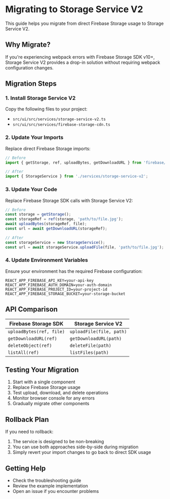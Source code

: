 # Migrating to Storage Service V2

This guide helps you migrate from direct Firebase Storage usage to Storage Service V2.

## Why Migrate?

If you're experiencing webpack errors with Firebase Storage SDK v10+, Storage Service V2 provides a drop-in solution without requiring webpack configuration changes.

## Migration Steps

### 1. Install Storage Service V2

Copy the following files to your project:
- `src/ui/src/services/storage-service-v2.ts`
- `src/ui/src/services/firebase-storage-cdn.ts`

### 2. Update Your Imports

Replace direct Firebase Storage imports:

```typescript
// Before
import { getStorage, ref, uploadBytes, getDownloadURL } from 'firebase/storage';

// After
import { StorageService } from './services/storage-service-v2';
```

### 3. Update Your Code

Replace Firebase Storage SDK calls with Storage Service V2:

```typescript
// Before
const storage = getStorage();
const storageRef = ref(storage, 'path/to/file.jpg');
await uploadBytes(storageRef, file);
const url = await getDownloadURL(storageRef);

// After
const storageService = new StorageService();
const url = await storageService.uploadFile(file, 'path/to/file.jpg');
```

### 4. Update Environment Variables

Ensure your environment has the required Firebase configuration:

```env
REACT_APP_FIREBASE_API_KEY=your-api-key
REACT_APP_FIREBASE_AUTH_DOMAIN=your-auth-domain
REACT_APP_FIREBASE_PROJECT_ID=your-project-id
REACT_APP_FIREBASE_STORAGE_BUCKET=your-storage-bucket
```

## API Comparison

| Firebase Storage SDK | Storage Service V2 |
|---------------------|-------------------|
| `uploadBytes(ref, file)` | `uploadFile(file, path)` |
| `getDownloadURL(ref)` | `getDownloadURL(path)` |
| `deleteObject(ref)` | `deleteFile(path)` |
| `listAll(ref)` | `listFiles(path)` |

## Testing Your Migration

1. Start with a single component
2. Replace Firebase Storage usage
3. Test upload, download, and delete operations
4. Monitor browser console for any errors
5. Gradually migrate other components

## Rollback Plan

If you need to rollback:
1. The service is designed to be non-breaking
2. You can use both approaches side-by-side during migration
3. Simply revert your import changes to go back to direct SDK usage

## Getting Help

- Check the troubleshooting guide
- Review the example implementation
- Open an issue if you encounter problems
